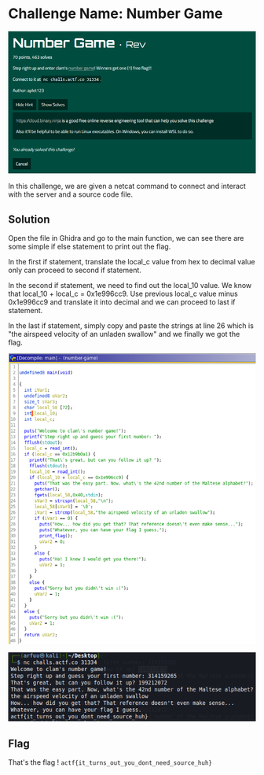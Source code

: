 # Challenge Name: Number Game

![quest](Question.png)

In this challenge, we are given a netcat command to connect and interact with the server and a source code file. 

## Solution
Open the file in Ghidra and go to the main function, we can see there are some simple if else statement to print out the flag. 

In the first if statement, translate the local_c value from hex to decimal value only can proceed to second if statement. 

In the second if statement, we need to find out the local_10 value. We know that local_10 + local_c = 0x1e996cc9. Use previous local_c value minus 0x1e996cc9 and translate it into decimal and we can proceed to last if statement. 

In the last if statement, simply copy and paste the strings at line 26 which is "the airspeed velocity of an unladen swallow" and we finally we got the flag. 

![img1](Ghidra.png)


![img2](Flag.png)


## Flag
That's the flag !
`actf{it_turns_out_you_dont_need_source_huh}`